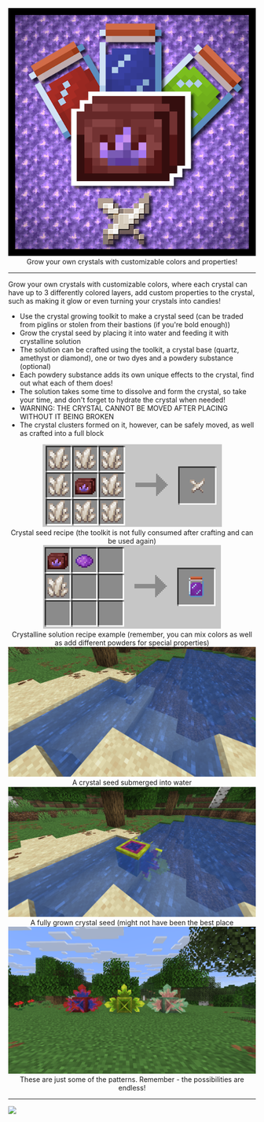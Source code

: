 <!--suppress HtmlDeprecatedTag, XmlDeprecatedElement -->
<center><img src="images/icon.png"/></center>

<center>
Grow your own crystals with customizable colors and properties!
</center>

---

Grow your own crystals with customizable colors, where each crystal can have up to 3 differently colored layers, add custom properties to the crystal, such as making it glow or even turning your crystals into candies!

- Use the crystal growing toolkit to make a crystal seed (can be traded from piglins or stolen from their bastions (if you're bold enough))
- Grow the crystal seed by placing it into water and feeding it with crystalline solution
- The solution can be crafted using the toolkit, a crystal base (quartz, amethyst or diamond), one or two dyes and a powdery substance (optional)
- Each powdery substance adds its own unique effects to the crystal, find out what each of them does!
- The solution takes some time to dissolve and form the crystal, so take your time, and don't forget to hydrate the crystal when needed!
- WARNING: THE CRYSTAL CANNOT BE MOVED AFTER PLACING WITHOUT IT BEING BROKEN
- The crystal clusters formed on it, however, can be safely moved, as well as crafted into a full block

<center><img src="images/crystal_seed_recipe.png"></center>
<center>Crystal seed recipe (the toolkit is not fully consumed after crafting and can be used again)</center>


<center><img src="images/crystalline_solution_recipe.png"></center>
<center>Crystalline solution recipe example (remember, you can mix colors as well as add different powders for special properties)</center>


<center><img src="images/crystal_seed_in_water.png"></center>
<center>A crystal seed submerged into water </center>


<center><img src="images/crystal_seed_fully_grown.png"></center>
<center>A fully grown crystal seed (might not have been the best place  </center>


<center><img src="images/crystal_patterns_examples.png"></center>
<center>These are just some of the patterns. Remember - the possibilities are endless!</center>

---
<img src="https://raw.githubusercontent.com/ModFest/art/refs/heads/v2/badge/svg/toybox/compact.svg">
